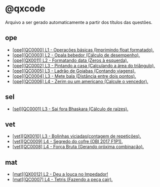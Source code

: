 # @qxcode

Arquivo a ser gerado automaticamente a partir dos títulos das questões.

## ope
- [[ope][QC0000] L1 - Operações básicas (Imprimindo float formatado).](./base/0000/Readme.md#qxcode)
- [[ope][QC0003] L2 - Opala bebedor (Cálculo de desempenho).](./base/0003/Readme.md#qxcode)
- [[ope][QX0011] L2 - Formatando data (Zeros à esquerda).](./base/0011/Readme.md#qxcode)
- [[ope][QC0002] L3 - Pintando a casa (Calculando a área do triângulo).](./base/0002/Readme.md#qxcode)
- [[ope][QC0005] L3 - Ladrão de Goiabas (Contando viagens).](./base/0005/Readme.md#qxcode)
- [[ope][QC0004] L3 - Mete bala (Distância entre dois pontos).](./base/0004/Readme.md#qxcode)
- [[ope][QC0006] L4 - Zerim ou um americano (Calcule o vencedor).](./base/0006/Readme.md#qxcode)


## sel
- [[sel][QC0001] L3 - Sai fora Bhaskara (Cálculo de raízes).](./base/0001/Readme.md#qxcode)


## vet
- [[vet][QX0010] L3 - Bolinhas viciadas(contagem de repetições).](./base/0010/Readme.md#qxcode)
- [[vet][QC0009] L4 - Segredo do cofre (OBI 2017 F1P1).](./base/0009/Readme.md#qxcode)
- [[vet][QC0008] L4 - Força Bruta (Gerando próxima combinação).](./base/0008/Readme.md#qxcode)


## mat
- [[mat][QX0012] L2 - Deu a louca no Impedador!](./base/0012/Readme.md#qxcode)
- [[mat][QC0007] L4 - Tetris (Fazendo a peça cair).](./base/0007/Readme.md#qxcode)

